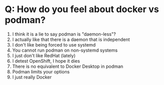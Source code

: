 # Q: How do you feel about docker vs podman?

1. I think it is a lie to say podman is "daemon-less"?
1. I actually like that there is a daemon that is independent
1. I don't like being forced to use systemd
1. You cannot run podman on non-systemd systems
1. I just don't like RedHat (lately)
1. I detest OpenShift, I hope it dies
1. There is no equivalent to Docker Desktop in podman
1. Podman limits your options 
1. I just really Docker
